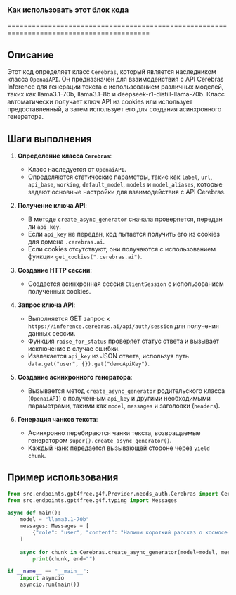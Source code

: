 ### Как использовать этот блок кода
=========================================================================================

Описание
-------------------------
Этот код определяет класс `Cerebras`, который является наследником класса `OpenaiAPI`. Он предназначен для взаимодействия с API Cerebras Inference для генерации текста с использованием различных моделей, таких как llama3.1-70b, llama3.1-8b и deepseek-r1-distill-llama-70b. Класс автоматически получает ключ API из cookies или использует предоставленный, а затем использует его для создания асинхронного генератора.

Шаги выполнения
-------------------------
1. **Определение класса `Cerebras`**:
   - Класс наследуется от `OpenaiAPI`.
   - Определяются статические параметры, такие как `label`, `url`, `api_base`, `working`, `default_model`, `models` и `model_aliases`, которые задают основные настройки для взаимодействия с API Cerebras.

2. **Получение ключа API**:
   - В методе `create_async_generator` сначала проверяется, передан ли `api_key`.
   - Если `api_key` не передан, код пытается получить его из cookies для домена `.cerebras.ai`.
   - Если cookies отсутствуют, они получаются с использованием функции `get_cookies(".cerebras.ai")`.

3. **Создание HTTP сессии**:
   - Создается асинхронная сессия `ClientSession` с использованием полученных cookies.

4. **Запрос ключа API**:
   - Выполняется GET запрос к `https://inference.cerebras.ai/api/auth/session` для получения данных сессии.
   - Функция `raise_for_status` проверяет статус ответа и вызывает исключение в случае ошибки.
   - Извлекается `api_key` из JSON ответа, используя путь `data.get("user", {}).get("demoApiKey")`.

5. **Создание асинхронного генератора**:
   - Вызывается метод `create_async_generator` родительского класса (`OpenaiAPI`) с полученным `api_key` и другими необходимыми параметрами, такими как `model`, `messages` и заголовки (`headers`).

6. **Генерация чанков текста**:
   - Асинхронно перебираются чанки текста, возвращаемые генератором `super().create_async_generator()`.
   - Каждый чанк передается вызывающей стороне через `yield chunk`.

Пример использования
-------------------------

```python
from src.endpoints.gpt4free.g4f.Provider.needs_auth.Cerebras import Cerebras
from src.endpoints.gpt4free.g4f.typing import Messages

async def main():
    model = "llama3.1-70b"
    messages: Messages = [
        {"role": "user", "content": "Напиши короткий рассказ о космосе."}
    ]
    
    async for chunk in Cerebras.create_async_generator(model=model, messages=messages):
        print(chunk, end="")

if __name__ == "__main__":
    import asyncio
    asyncio.run(main())